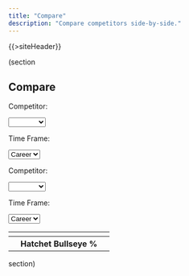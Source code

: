 ```yaml
---
title: "Compare"
description: "Compare competitors side-by-side."
---
```


{{>siteHeader}}

(section

## Compare

<div x-data="STATE" x-cloak>
  <div class="grid stack fill-2 items-y-stretch">
    <div class="card" x-data="left">
      <p>Competitor:</p>
      <select x-on:change="data = await getData($event.target.value); stats = getStats(data, '')">
        <option value=""></option>
        {{#profiles}}
        <option value="{{profileId}}">{{name}}</option>
        {{/profiles}}
      </select>
      <p>Time Frame:</p>
      <select x-on:change="timeFrame = getTimeFrame(data, $event.target.value); stats = getStats(data, $event.target.value)">
        <option value="">Career</option>
        <optgroup label="Seasons">
          <template x-for="season in data?.seasons || []">
            <option x-bind:value="season.seasonId" x-text="season.name"></option>
          </template>
        </optgroup>
      </select>
    </div>
    <div class="card" x-data="right">
      <p>Competitor:</p>
      <select x-on:change="data = await getData($event.target.value); stats = getStats(data, '')">
        <option value=""></option>
        {{#profiles}}
        <option value="{{profileId}}">{{name}}</option>
        {{/profiles}}
      </select>
      <p>Time Frame:</p>
      <select x-on:change="timeFrame = getTimeFrame(data, $event.target.value); stats = getStats(data, $event.target.value)">
        <option value="">Career</option>
        <optgroup label="Seasons">
          <template x-for="season in data?.seasons || []">
            <option x-bind:value="season.seasonId" x-text="season.name"></option>
          </template>
        </optgroup>
      </select>
    </div>
  </div>
  <div class="card">
    <table x-show="left.stats !== null && right.stats !== null">
      <tbody>
        <tr>
          <th x-text="left.data?.profile?.name" colspan="2"></th>
          <th x-text="right.data?.profile?.name" colspan="2"></th>
        </tr>
        <tr>
          <th x-text="left.stats.hatchet.bullseye.percent.5"></th>
          <th colspan="2">Hatchet Bullseye %</th>
          <th x-text="right.stats.hatchet.bullseye.percent.5"></th>
        </tr>
      </tbody>
    </table>
  </div>
</div>

section)

<script src="//unpkg.com/alpinejs" defer></script>

<script>
  const STATE = {
    left: {
      data: null,
      stats: null,
      timeFrame: 'Career'
    },
    right: {
      data: null,
      stats: null,
      timeFrame: 'Career'
    }
  };

  const getData = async (profileId) => {
    return await fetch(`/${profileId}.json`).then(x => x.json()).catch(() => null);
  };

  const getStats = (data, seasonId) => {
    const timeFrame = !seasonId ? data : data.seasons.find(x => `${x.seasonId}` === seasonId);

    return timeFrame?.stats ?? null;
  };

  const getTimeFrame = (data, seasonId) => {
    if (!seasonId) {
      return 'Career';
    }

    const season = data.seasons.find(x => `${x.seasonId}` === seasonId);

    return season.name;
  };
</script>